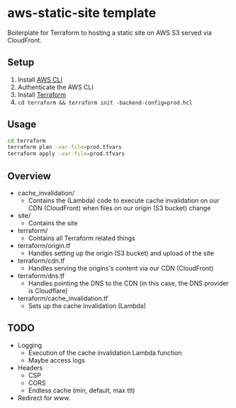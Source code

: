 # aws-static-site template

Boilerplate for Terraform to hosting a static site on AWS S3 served via CloudFront.

## Setup

1. Install [AWS CLI](https://docs.aws.amazon.com/cli/index.html)
2. Authenticate the AWS CLI
3. Install [Terraform](https://www.terraform.io/downloads.html)
4. `cd terraform && terraform init -backend-config=prod.hcl`

## Usage

```sh
cd terraform
terraform plan -var-file=prod.tfvars
terraform apply -var-file=prod.tfvars
```

## Overview

* cache_invalidation/
  * Contains the (Lambda) code to execute cache invalidation on our CDN (CloudFront) when files on our origin (S3 bucket) change
* site/
  * Contains the site
* terraform/
  * Contains all Terraform related things
* terraform/origin.tf
  * Handles setting up the origin (S3 bucket) and upload of the site
* terraform/cdn.tf
  * Handles serving the origins's content via our CDN (CloudFront)
* terraform/dns.tf
  * Handles pointing the DNS to the CDN (in this case, the DNS provider is Cloudflare)
* terraform/cache_invalidation.tf
  * Sets up the cache invalidation (Lambda)

## TODO

* Logging
  * Execution of the cache invalidation Lambda function
  * Maybe access logs
* Headers
  * CSP
  * CORS
  * Endless cache (min, default, max ttl)
* Redirect for www.
